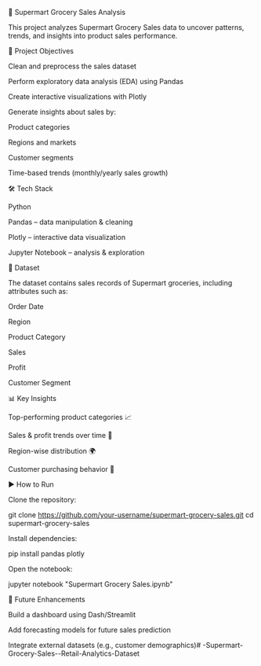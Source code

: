 🛒 Supermart Grocery Sales Analysis

This project analyzes Supermart Grocery Sales data to uncover patterns, trends, and insights into product sales performance.

📌 Project Objectives

Clean and preprocess the sales dataset

Perform exploratory data analysis (EDA) using Pandas

Create interactive visualizations with Plotly

Generate insights about sales by:

Product categories

Regions and markets

Customer segments

Time-based trends (monthly/yearly sales growth)

🛠️ Tech Stack

Python

Pandas – data manipulation & cleaning

Plotly – interactive data visualization

Jupyter Notebook – analysis & exploration

📂 Dataset

The dataset contains sales records of Supermart groceries, including attributes such as:

Order Date

Region

Product Category

Sales

Profit

Customer Segment

📊 Key Insights

Top-performing product categories 📈

Sales & profit trends over time 📅

Region-wise distribution 🌍

Customer purchasing behavior 👥

▶️ How to Run

Clone the repository:

git clone https://github.com/your-username/supermart-grocery-sales.git
cd supermart-grocery-sales


Install dependencies:

pip install pandas plotly


Open the notebook:

jupyter notebook "Supermart Grocery Sales.ipynb"

🚀 Future Enhancements

Build a dashboard using Dash/Streamlit

Add forecasting models for future sales prediction

Integrate external datasets (e.g., customer demographics)# -Supermart-Grocery-Sales--Retail-Analytics-Dataset
